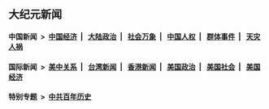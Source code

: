 ## 大纪元新闻

#### 中国新闻 &nbsp;>&nbsp; [中国经济](indexes/ncid283/README.md?11100045) &nbsp;| &nbsp; [大陆政治](indexes/ncid277/README.md?11100045) &nbsp;| &nbsp; [社会万象](indexes/ncid282/README.md?11100045) &nbsp;| &nbsp; [中国人权](indexes/ncid278/README.md?11100045) &nbsp;| &nbsp; [群体事件](indexes/ncid279/README.md?11100045) &nbsp;| &nbsp; [天灾人祸](indexes/ncid280/README.md?11100045)

#### 国际新闻 &nbsp;>&nbsp; [美中关系](indexes/nf1412576/README.md?11100045) &nbsp;| &nbsp; [台湾新闻](indexes/ncid1349361/README.md?11100045) &nbsp;| &nbsp; [香港新闻](indexes/ncid1349362/README.md?11100045) &nbsp;| &nbsp; [美国政治](indexes/ncid1078159/README.md?11100045) &nbsp;| &nbsp; [美国社会](indexes/ncid1078160/README.md?11100045) &nbsp;| &nbsp; [美国经济](indexes/ncid1078158/README.md?11100045)

#### 特别专题 &nbsp;>&nbsp; [中共百年历史](https://github.com/epoch-news/epoch-special/blob/master/README.md?11100045)  
